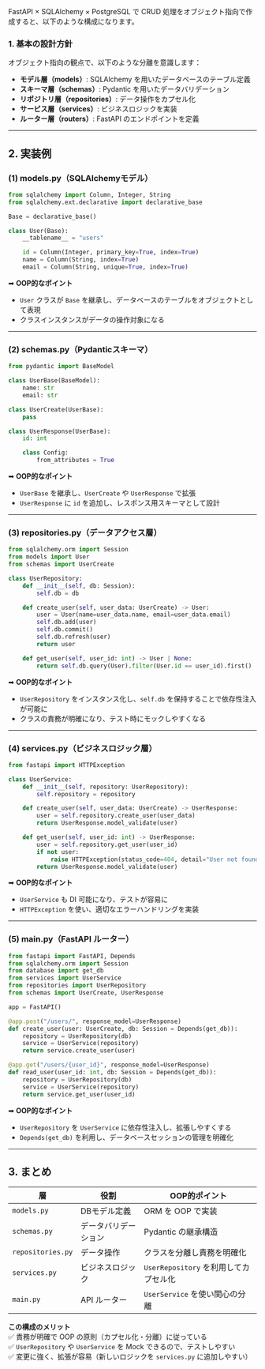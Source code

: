 FastAPI × SQLAlchemy × PostgreSQL で CRUD 処理をオブジェクト指向で作成すると、以下のような構成になります。

### **1. 基本の設計方針**
オブジェクト指向の観点で、以下のような分離を意識します：
- **モデル層（models）**: SQLAlchemy を用いたデータベースのテーブル定義
- **スキーマ層（schemas）**: Pydantic を用いたデータバリデーション
- **リポジトリ層（repositories）**: データ操作をカプセル化
- **サービス層（services）**: ビジネスロジックを実装
- **ルーター層（routers）**: FastAPI のエンドポイントを定義

---

## **2. 実装例**
### **(1) models.py（SQLAlchemyモデル）**
```python
from sqlalchemy import Column, Integer, String
from sqlalchemy.ext.declarative import declarative_base

Base = declarative_base()

class User(Base):
    __tablename__ = "users"

    id = Column(Integer, primary_key=True, index=True)
    name = Column(String, index=True)
    email = Column(String, unique=True, index=True)
```
➡ **OOP的なポイント**  
- `User` クラスが `Base` を継承し、データベースのテーブルをオブジェクトとして表現
- クラスインスタンスがデータの操作対象になる

---

### **(2) schemas.py（Pydanticスキーマ）**
```python
from pydantic import BaseModel

class UserBase(BaseModel):
    name: str
    email: str

class UserCreate(UserBase):
    pass

class UserResponse(UserBase):
    id: int

    class Config:
        from_attributes = True
```
➡ **OOP的なポイント**  
- `UserBase` を継承し、`UserCreate` や `UserResponse` で拡張
- `UserResponse` に `id` を追加し、レスポンス用スキーマとして設計

---

### **(3) repositories.py（データアクセス層）**
```python
from sqlalchemy.orm import Session
from models import User
from schemas import UserCreate

class UserRepository:
    def __init__(self, db: Session):
        self.db = db

    def create_user(self, user_data: UserCreate) -> User:
        user = User(name=user_data.name, email=user_data.email)
        self.db.add(user)
        self.db.commit()
        self.db.refresh(user)
        return user

    def get_user(self, user_id: int) -> User | None:
        return self.db.query(User).filter(User.id == user_id).first()
```
➡ **OOP的なポイント**  
- `UserRepository` をインスタンス化し、`self.db` を保持することで依存性注入が可能に
- クラスの責務が明確になり、テスト時にモックしやすくなる

---

### **(4) services.py（ビジネスロジック層）**
```python
from fastapi import HTTPException

class UserService:
    def __init__(self, repository: UserRepository):
        self.repository = repository

    def create_user(self, user_data: UserCreate) -> UserResponse:
        user = self.repository.create_user(user_data)
        return UserResponse.model_validate(user)

    def get_user(self, user_id: int) -> UserResponse:
        user = self.repository.get_user(user_id)
        if not user:
            raise HTTPException(status_code=404, detail="User not found")
        return UserResponse.model_validate(user)
```
➡ **OOP的なポイント**  
- `UserService` も DI 可能になり、テストが容易に
- `HTTPException` を使い、適切なエラーハンドリングを実装

---

### **(5) main.py（FastAPI ルーター）**
```python
from fastapi import FastAPI, Depends
from sqlalchemy.orm import Session
from database import get_db
from services import UserService
from repositories import UserRepository
from schemas import UserCreate, UserResponse

app = FastAPI()

@app.post("/users/", response_model=UserResponse)
def create_user(user: UserCreate, db: Session = Depends(get_db)):
    repository = UserRepository(db)
    service = UserService(repository)
    return service.create_user(user)

@app.get("/users/{user_id}", response_model=UserResponse)
def read_user(user_id: int, db: Session = Depends(get_db)):
    repository = UserRepository(db)
    service = UserService(repository)
    return service.get_user(user_id)
```
➡ **OOP的なポイント**  
- `UserRepository` を `UserService` に依存性注入し、拡張しやすくする
- `Depends(get_db)` を利用し、データベースセッションの管理を明確化

---

## **3. まとめ**
| 層 | 役割 | OOP的ポイント |
|----|----|----|
| `models.py` | DBモデル定義 | ORM を OOP で実装 |
| `schemas.py` | データバリデーション | Pydantic の継承構造 |
| `repositories.py` | データ操作 | クラスを分離し責務を明確化 |
| `services.py` | ビジネスロジック | `UserRepository` を利用してカプセル化 |
| `main.py` | API ルーター | `UserService` を使い関心の分離 |

**この構成のメリット**  
✅ 責務が明確で OOP の原則（カプセル化・分離）に従っている  
✅ `UserRepository` や `UserService` を Mock できるので、テストしやすい  
✅ 変更に強く、拡張が容易（新しいロジックを `services.py` に追加しやすい）

